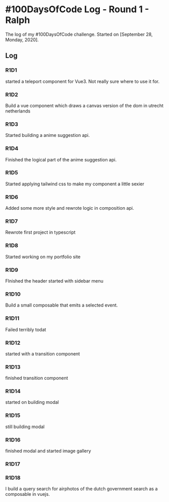# #100DaysOfCode Log - Round 1 - Ralph

The log of my #100DaysOfCode challenge. Started on [September 28, Monday, 2020].

## Log

### R1D1

started a teleport component for Vue3. Not really sure where to use it for.

### R1D2

Build a vue component which draws a canvas version of the dom in utrecht netherlands

### R1D3

Started building a anime suggestion api.

### R1D4

Finished the logical part of the anime suggestion api.

### R1D5

Started applying tailwind css to make my component a little sexier

### R1D6

Added some more style and rewrote logic in composition api.

### R1D7

Rewrote first project in typescript

### R1D8

Started working on my portfolio site

### R1D9

FInished the header started with sidebar menu

### R1D10

Build a small composable that emits a selected event.

### R1D11

Failed terribly todat

### R1D12

started with a transition component

### R1D13

finished transition component

### R1D14

started on building modal

### R1D15

still building modal

### R1D16

finished modal and started image gallery


### R1D17



### R1D18

I build a query search for airphotos of the dutch government search as a composable in vuejs.
